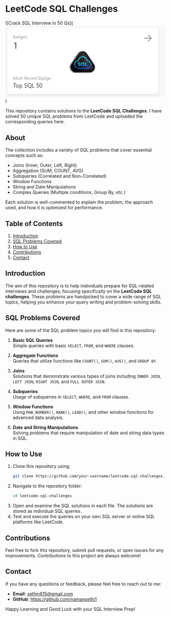 # LeetCode SQL Challenges

![Crack SQL Interview in 50 Qs](![alt text](image.png))

This repository contains solutions to the **LeetCode SQL Challenges**. I have solved 50 unique SQL problems from LeetCode and uploaded the corresponding queries here.

## About

The collection includes a variety of SQL problems that cover essential concepts such as:

- Joins (Inner, Outer, Left, Right)
- Aggregation (SUM, COUNT, AVG)
- Subqueries (Correlated and Non-Correlated)
- Window Functions
- String and Date Manipulations
- Complex Queries (Multiple conditions, Group By, etc.)

Each solution is well-commented to explain the problem, the approach used, and how it is optimized for performance.

## Table of Contents

1. [Introduction](#introduction)
2. [SQL Problems Covered](#sql-problems-covered)
3. [How to Use](#how-to-use)
4. [Contributions](#contributions)
5. [Contact](#contact)

## Introduction

The aim of this repository is to help individuals prepare for SQL-related interviews and challenges, focusing specifically on the **LeetCode SQL challenges**. These problems are handpicked to cover a wide range of SQL topics, helping you enhance your query writing and problem-solving skills.

## SQL Problems Covered

Here are some of the SQL problem topics you will find in this repository:

1. **Basic SQL Queries**  
   Simple queries with basic `SELECT`, `FROM`, and `WHERE` clauses.
   
2. **Aggregate Functions**  
   Queries that utilize functions like `COUNT()`, `SUM()`, `AVG()`, and `GROUP BY`.
   
3. **Joins**  
   Solutions that demonstrate various types of joins including `INNER JOIN`, `LEFT JOIN`, `RIGHT JOIN`, and `FULL OUTER JOIN`.
   
4. **Subqueries**  
   Usage of subqueries in `SELECT`, `WHERE`, and `FROM` clauses.
   
5. **Window Functions**  
   Using `ROW_NUMBER()`, `RANK()`, `LEAD()`, and other window functions for advanced data analysis.
   
6. **Date and String Manipulations**  
   Solving problems that require manipulation of date and string data types in SQL.

## How to Use

1. Clone this repository using:
    ```bash
    git clone https://github.com/your-username/leetcode-sql-challenges.git
    ```
2. Navigate to the repository folder:
    ```bash
    cd leetcode-sql-challenges
    ```
3. Open and examine the SQL solutions in each file. The solutions are stored as individual SQL queries.
4. Test and execute the queries on your own SQL server or online SQL platforms like LeetCode.

## Contributions

Feel free to fork this repository, submit pull requests, or open issues for any improvements. Contributions to this project are always welcome!

## Contact

If you have any questions or feedback, please feel free to reach out to me:

- **Email**: sethin815@gmail.com
- **GitHub**: https://github.com/namansethi1

Happy Learning and Good Luck with your SQL Interview Prep!